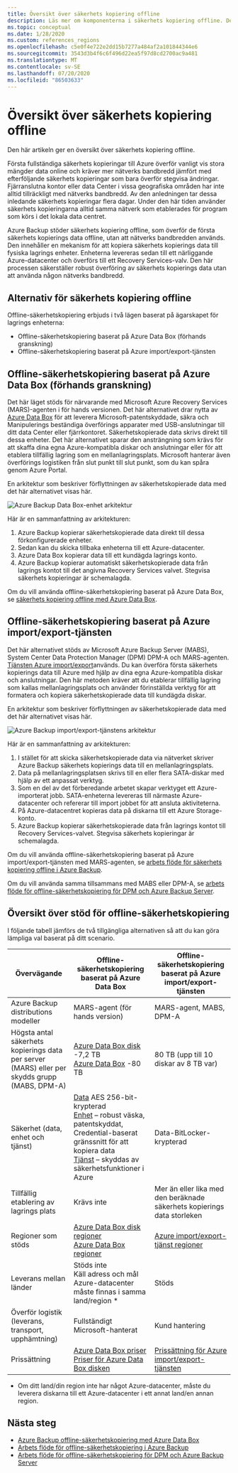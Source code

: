 ```yaml
---
title: Översikt över säkerhets kopiering offline
description: Läs mer om komponenterna i säkerhets kopiering offline. De inkluderar offline-säkerhetskopiering som baseras på Azure Data Box och offline-säkerhetskopiering baserat på Azure import/export-tjänsten.
ms.topic: conceptual
ms.date: 1/28/2020
ms.custom: references_regions
ms.openlocfilehash: c5e0f4e722e2dd15b7277a484af2a101844344e6
ms.sourcegitcommit: 3543d3b4f6c6f496d22ea5f97d8cd2700ac9a481
ms.translationtype: MT
ms.contentlocale: sv-SE
ms.lasthandoff: 07/20/2020
ms.locfileid: "86503633"
---
```

# <a name="overview-of-offline-backup"></a>Översikt över säkerhets kopiering offline

Den här artikeln ger en översikt över säkerhets kopiering offline.

Första fullständiga säkerhets kopieringar till Azure överför vanligt vis stora mängder data online och kräver mer nätverks bandbredd jämfört med efterföljande säkerhets kopieringar som bara överför stegvisa ändringar. Fjärranslutna kontor eller data Center i vissa geografiska områden har inte alltid tillräckligt med nätverks bandbredd. Av den anledningen tar dessa inledande säkerhets kopieringar flera dagar. Under den här tiden använder säkerhets kopieringarna alltid samma nätverk som etablerades för program som körs i det lokala data centret.

Azure Backup stöder säkerhets kopiering offline, som överför de första säkerhets kopierings data offline, utan att nätverks bandbredden används. Den innehåller en mekanism för att kopiera säkerhets kopierings data till fysiska lagrings enheter. Enheterna levereras sedan till ett närliggande Azure-datacenter och överförs till ett Recovery Services-valv. Den här processen säkerställer robust överföring av säkerhets kopierings data utan att använda någon nätverks bandbredd.

## <a name="offline-backup-options"></a>Alternativ för säkerhets kopiering offline

Offline-säkerhetskopiering erbjuds i två lägen baserat på ägarskapet för lagrings enheterna:

- Offline-säkerhetskopiering baserat på Azure Data Box (förhands granskning)
- Offline-säkerhetskopiering baserat på Azure import/export-tjänsten

## <a name="offline-backup-based-on-azure-data-box-preview"></a>Offline-säkerhetskopiering baserat på Azure Data Box (förhands granskning)

Det här läget stöds för närvarande med Microsoft Azure Recovery Services (MARS)-agenten i för hands versionen. Det här alternativet drar nytta av [Azure Data Box](https://azure.microsoft.com/services/databox/) för att leverera Microsoft-patentskyddade, säkra och Manipulerings beständiga överförings apparater med USB-anslutningar till ditt data Center eller fjärrkontoret. Säkerhetskopierade data skrivs direkt till dessa enheter. Det här alternativet sparar den ansträngning som krävs för att skaffa dina egna Azure-kompatibla diskar och anslutningar eller för att etablera tillfällig lagring som en mellanlagringsplats. Microsoft hanterar även överförings logistiken från slut punkt till slut punkt, som du kan spåra genom Azure Portal.

En arkitektur som beskriver förflyttningen av säkerhetskopierade data med det här alternativet visas här.

![Azure Backup Data Box-enhet arkitektur](./media/offline-backup-overview/azure-backup-databox-architecture.png)

Här är en sammanfattning av arkitekturen:

1. Azure Backup kopierar säkerhetskopierade data direkt till dessa förkonfigurerade enheter.
2. Sedan kan du skicka tillbaka enheterna till ett Azure-datacenter.
3. Azure Data Box kopierar data till ett kundägda lagrings konto.
4. Azure Backup kopierar automatiskt säkerhetskopierade data från lagrings kontot till det angivna Recovery Services valvet. Stegvisa säkerhets kopieringar är schemalagda.

Om du vill använda offline-säkerhetskopiering baserat på Azure Data Box, se [säkerhets kopiering offline med Azure Data Box](offline-backup-azure-data-box.md).

## <a name="offline-backup-based-on-the-azure-importexport-service"></a>Offline-säkerhetskopiering baserat på Azure import/export-tjänsten

Det här alternativet stöds av Microsoft Azure Backup Server (MABS), System Center Data Protection Manager (DPM) DPM-A och MARS-agenten. [Tjänsten Azure import/export](../storage/common/storage-import-export-service.md)används. Du kan överföra första säkerhets kopierings data till Azure med hjälp av dina egna Azure-kompatibla diskar och anslutningar. Den här metoden kräver att du etablerar tillfällig lagring som kallas mellanlagringsplats och använder förinställda verktyg för att formatera och kopiera säkerhetskopierade data till kundägda diskar.

En arkitektur som beskriver förflyttningen av säkerhetskopierade data med det här alternativet visas här.

![Azure Backup import/export-tjänstens arkitektur](./media/offline-backup-overview/azure-backup-import-export.png)

Här är en sammanfattning av arkitekturen:

1. I stället för att skicka säkerhetskopierade data via nätverket skriver Azure Backup säkerhets kopierings data till en mellanlagringsplats.
2. Data på mellanlagringsplatsen skrivs till en eller flera SATA-diskar med hjälp av ett anpassat verktyg.
3. Som en del av det förberedande arbetet skapar verktyget ett Azure-importerat jobb. SATA-enheterna levereras till närmaste Azure-datacenter och refererar till import jobbet för att ansluta aktiviteterna.
4. På Azure-datacentret kopieras data på diskarna till ett Azure Storage-konto.
5. Azure Backup kopierar säkerhetskopierade data från lagrings kontot till Recovery Services-valvet. Stegvisa säkerhets kopieringar är schemalagda.

Om du vill använda offline-säkerhetskopiering baserat på Azure import/export-tjänsten med MARS-agenten, se [arbets flöde för säkerhets kopiering offline i Azure Backup](./backup-azure-backup-import-export.md).

Om du vill använda samma tillsammans med MABS eller DPM-A, se [arbets flöde för offline-säkerhetskopiering för DPM och Azure Backup Server](./backup-azure-backup-server-import-export.md).

## <a name="offline-backup-support-summary"></a>Översikt över stöd för offline-säkerhetskopiering

I följande tabell jämförs de två tillgängliga alternativen så att du kan göra lämpliga val baserat på ditt scenario.

| **Övervägande**                                            | **Offline-säkerhetskopiering baserat på Azure Data Box**                     | **Offline-säkerhetskopiering baserat på Azure import/export-tjänsten**                |
| ------------------------------------------------------------ | ------------------------------------------------------------ | ------------------------------------------------------------ |
| Azure Backup distributions modeller                              | MARS-agent (för hands version)                                              | MARS-agent, MABS, DPM-A                                           |
| Högsta antal säkerhets kopierings data per server (MARS) eller per skydds grupp (MABS, DPM-A) | [Azure Data Box disk](../databox/data-box-disk-overview.md) -7,2 TB <br> [Azure Data Box](../databox/data-box-overview.md) -80 TB       | 80 TB (upp till 10 diskar av 8 TB var)                          |
| Säkerhet (data, enhet och tjänst)                           | [Data](../databox/data-box-security.md#data-box-data-protection) AES 256-bit-krypterad <br> [Enhet](../databox/data-box-security.md#data-box-device-protection) – robust väska, patentskyddat, Credential-baserat gränssnitt för att kopiera data <br> [Tjänst](../databox/data-box-security.md#data-box-service-protection) – skyddas av säkerhetsfunktioner i Azure | Data-BitLocker-krypterad                                 |
| Tillfällig etablering av lagrings plats                     | Krävs inte                                                | Mer än eller lika med den beräknade säkerhets kopierings data storleken        |
| Regioner som stöds                                           | [Azure Data Box disk regioner](../databox/data-box-disk-overview.md#region-availability) <br> [Azure Data Box regioner](../databox/data-box-disk-overview.md#region-availability) | [Azure import/export-tjänst regioner](../storage/common/storage-import-export-service.md#region-availability) |
| Leverans mellan länder                                     | Stöds inte  <br>    Käll adress och mål Azure-datacenter måste finnas i samma land/region * | Stöds                                                    |
| Överför logistik (leverans, transport, upphämtning)           | Fullständigt Microsoft-hanterat                                     | Kund hantering                                            |
| Prissättning                                                      | [Azure Data Box priser](https://azure.microsoft.com/pricing/details/databox/) <br> [Priser för Azure Data Box disken](https://azure.microsoft.com/pricing/details/databox/disk/) | [Prissättning för Azure import/export-tjänsten](https://azure.microsoft.com/pricing/details/storage-import-export/) |

* Om ditt land/din region inte har något Azure-datacenter, måste du leverera diskarna till ett Azure-datacenter i ett annat land/en annan region.

## <a name="next-steps"></a>Nästa steg

- [Azure Backup offline-säkerhetskopiering med Azure Data Box](offline-backup-azure-data-box.md#backup-data-size-and-supported-data-box-skus)
- [Arbets flöde för offline-säkerhetskopiering i Azure Backup](backup-azure-backup-import-export.md)
- [Arbets flöde för offline-säkerhetskopiering för DPM och Azure Backup Server](backup-azure-backup-server-import-export.md)
